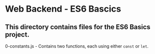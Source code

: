 # Web Backend - ES6 Bascics
## This directory contains files for the ES6 Basics project.

0-constants.js - Contains two functions, each using either `const` or `let`.
